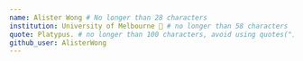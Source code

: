 ```yaml
---
name: Alister Wong # No longer than 28 characters
institution: University of Melbourne 🚩 # no longer than 58 characters
quote: Platypus. # no longer than 100 characters, avoid using quotes(") to guarantee the format remains the same.
github_user: AlisterWong
---
```

